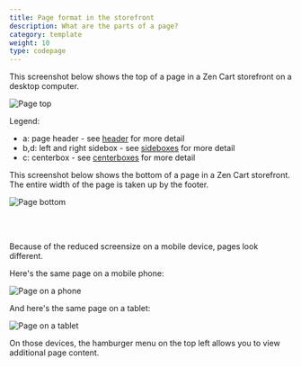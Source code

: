 ```yaml
---
title: Page format in the storefront 
description: What are the parts of a page?
category: template
weight: 10 
type: codepage 
---
```


This screenshot below shows the top of a page in a Zen Cart storefront on a desktop computer. 

![Page top](/images/page_top.png)

Legend:

- a: page header - see [header](/user/template/header/) for more detail
- b,d: left and right sidebox - see [sideboxes](/user/sideboxes/) for more detail 
- c: centerbox  - see [centerboxes](/user/template/centerboxes/) for more detail 

This screenshot below shows the bottom of a page in a Zen Cart storefront. 
The entire width of the page is taken up by the footer.

![Page bottom](/images/page_bottom.png)

<br><br>

Because of the reduced screensize on a mobile device, pages look different. 

Here's the same page on a mobile phone: 

![Page on a phone](/images/page_phone.png)

And here's the same page on a tablet: 

![Page on a tablet](/images/page_tablet.png)

On those devices, the hamburger menu on the top left allows you to view additional page content. 
